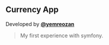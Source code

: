 ## Currency App ##
Developed by **[@yemreozan](http://yemreozan.com/)**

> My first experience with symfony.
